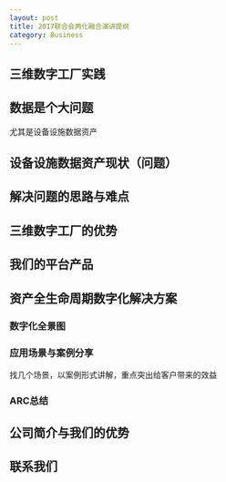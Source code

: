 ```yaml
---
layout: post
title: 2017联合会两化融合演讲提纲
category: Business
---
```


## 三维数字工厂实践

## 数据是个大问题  
尤其是设备设施数据资产

## 设备设施数据资产现状（问题）

## 解决问题的思路与难点

## 三维数字工厂的优势

## 我们的平台产品

## 资产全生命周期数字化解决方案  
### 数字化全景图
### 应用场景与案例分享  
找几个场景，以案例形式讲解，重点突出给客户带来的效益  
### ARC总结  

## 公司简介与我们的优势

## 联系我们